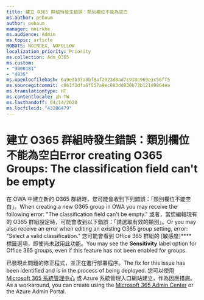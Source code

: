 ```yaml
---
title: 建立 O365 群組時發生錯誤：類別欄位不能為空白
ms.author: pebaum
author: pebaum
manager: mnirkhe
ms.audience: Admin
ms.topic: article
ROBOTS: NOINDEX, NOFOLLOW
localization_priority: Priority
ms.collection: Adm_O365
ms.custom:
- "9000181"
- "4835"
ms.openlocfilehash: 6a9e3b37a3bf8af2923d8ad7c918c969e1c56ff5
ms.sourcegitcommit: c061f1dfa6f557a9ec083dd030b73b121d9864ea
ms.translationtype: HT
ms.contentlocale: zh-TW
ms.lasthandoff: 04/14/2020
ms.locfileid: "43286479"
---
```

# <a name="error-creating-o365-groups-the-classification-field-cant-be-empty"></a><span data-ttu-id="0dc3e-102">建立 O365 群組時發生錯誤：類別欄位不能為空白</span><span class="sxs-lookup"><span data-stu-id="0dc3e-102">Error creating O365 Groups: The classification field can't be empty</span></span>

<span data-ttu-id="0dc3e-103">在 OWA 中建立新的 O365 群組時，您可能會收到下列錯誤：「類別欄位不能空白」。</span><span class="sxs-lookup"><span data-stu-id="0dc3e-103">When creating a new O365 group in OWA you may receive the following error: "The classification field can't be empty."</span></span>  <span data-ttu-id="0dc3e-104">或者，當您編輯現有的 O365 群組設定時，可能會收到以下錯誤：「請選取有效的類別」。</span><span class="sxs-lookup"><span data-stu-id="0dc3e-104">Or you may also receive an error when editing an existing O365 group setting, error: "Select a valid classification."</span></span>   <span data-ttu-id="0dc3e-105">您可能會看到 Office 365 群組的 [敏感度]\*\*\*\* 標籤選項，即使尚未啟用此功能。</span><span class="sxs-lookup"><span data-stu-id="0dc3e-105">You may see the **Sensitivity** label option for Office 365 groups, even if this feature has not been enabled for groups.</span></span>

<span data-ttu-id="0dc3e-106">已發現此問題的修正程式，並正在進行部署程序。</span><span class="sxs-lookup"><span data-stu-id="0dc3e-106">The fix for this issue has been identified and is in the process of being deployed.</span></span>  <span data-ttu-id="0dc3e-107">您可以使用 [Microsoft 365 系統管理中心](https://docs.microsoft.com/microsoft-365/admin/create-groups/create-groups?view=o365-worldwide) 或 Azure 系統管理入口網站建立，作為因應措施。</span><span class="sxs-lookup"><span data-stu-id="0dc3e-107">As a workaround, you can create using the [Microsoft 365 Admin Center](https://docs.microsoft.com/microsoft-365/admin/create-groups/create-groups?view=o365-worldwide) or the Azure Admin Portal.</span></span>
